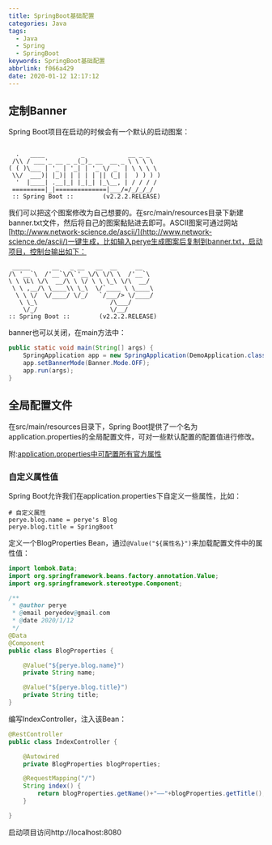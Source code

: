 ```yaml
---
title: SpringBoot基础配置
categories: Java
tags:
  - Java
  - Spring
  - SpringBoot
keywords: SpringBoot基础配置
abbrlink: f066a429
date: 2020-01-12 12:17:12
---
```


## 定制Banner
Spring Boot项目在启动的时候会有一个默认的启动图案：
```

  .   ____          _            __ _ _
 /\\ / ___'_ __ _ _(_)_ __  __ _ \ \ \ \
( ( )\___ | '_ | '_| | '_ \/ _` | \ \ \ \
 \\/  ___)| |_)| | | | | || (_| |  ) ) ) )
  '  |____| .__|_| |_|_| |_\__, | / / / /
 =========|_|==============|___/=/_/_/_/
 :: Spring Boot ::        (v2.2.2.RELEASE)
```

我们可以把这个图案修改为自己想要的。在src/main/resources目录下新建banner.txt文件，然后将自己的图案黏贴进去即可。ASCII图案可通过网站[http://www.network-science.de/ascii/](http://www.network-science.de/ascii/)一键生成，比如输入perye生成图案后复制到banner.txt，启动项目，控制台输出如下：
```
 _____      __   _ __   __  __     __
/\ '__`\  /'__`\/\`'__\/\ \/\ \  /'__`\
\ \ \L\ \/\  __/\ \ \/ \ \ \_\ \/\  __/
 \ \ ,__/\ \____\\ \_\  \/`____ \ \____\
  \ \ \/  \/____/ \/_/   `/___/> \/____/
   \ \_\                    /\___/
    \/_/                    \/__/
:: Spring Boot ::        (v2.2.2.RELEASE)
```

banner也可以关闭，在main方法中：
```java
public static void main(String[] args) {
    SpringApplication app = new SpringApplication(DemoApplication.class);
    app.setBannerMode(Banner.Mode.OFF);
    app.run(args);
}
```

## 全局配置文件
在src/main/resources目录下，Spring Boot提供了一个名为application.properties的全局配置文件，可对一些默认配置的配置值进行修改。

附:[application.properties中可配置所有官方属性](https://docs.spring.io/spring-boot/docs/current/reference/html/appendix-application-properties.html)

### 自定义属性值
Spring Boot允许我们在application.properties下自定义一些属性，比如：
```
# 自定义属性
perye.blog.name = perye's Blog
perye.blog.title = SpringBoot
```
定义一个BlogProperties Bean，通过`@Value("${属性名}")`来加载配置文件中的属性值：
```java
import lombok.Data;
import org.springframework.beans.factory.annotation.Value;
import org.springframework.stereotype.Component;

/**
 * @author perye
 * @email peryedev@gmail.com
 * @date 2020/1/12
 */
@Data
@Component
public class BlogProperties {

    @Value("${perye.blog.name}")
    private String name;

    @Value("${perye.blog.title}")
    private String title;
}

```

编写IndexController，注入该Bean：

```java
@RestController
public class IndexController {

    @Autowired
    private BlogProperties blogProperties;

    @RequestMapping("/")
    String index() {
        return blogProperties.getName()+"——"+blogProperties.getTitle();
    }

}
```

启动项目访问http://localhost:8080
